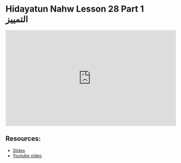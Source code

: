 # Hidayatun Nahw Lesson 28 Part 1 التمييز
                
<iframe width="560" height="315" src="https://www.youtube-nocookie.com/embed/-y22SSeiuFM?start=0" frameborder="0" allow="accelerometer; autoplay; encrypted-media; gyroscope; picture-in-picture" allowfullscreen="allowfullscreen">
</iframe><BR>

## Resources:
- [Slides](https://github.com/arshare/resources_balagha_pdfs)
- [Youtube video](https://www.youtube.com/watch?v=-y22SSeiuFM&list=PLzn0qdi6JpdtdAyaM2yvvY1Yk9i4EpLHD&index=80)

